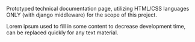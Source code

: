 Prototyped technical documentation page, utilizing HTML/CSS languages ONLY (with django middleware) for the scope of this project.

Lorem ipsum used to fill in some content to decrease development time, can be replaced quickly for any text material. 